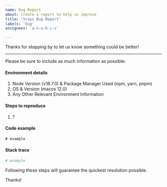```yaml
---
name: Bug Report
about: Create a report to help us improve
title: 'Xrays Bug Report'
labels: 'bug'
assignees: 'a-n-u-b-i-s'

---
```


Thanks for stopping by to let us know something could be better!

---

Please be sure to include as much information as possible:

#### Environment details

1. Node Version (v18.7.0) & Package Manager Used (npm, yarn, pnpm)
2. OS & Version (macos 12.0)
3. Any Other Relevant Environment Information

#### Steps to reproduce

  1. ?

#### Code example

```typescript
# example
```

#### Stack trace

```bash
# example
```

Following these steps will guarantee the quickest resolution possible.

Thanks!
